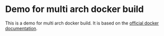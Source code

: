 # Demo for multi arch docker build

This is a demo for multi arch docker build. It is based on the [official docker documentation](https://docs.docker.com/docker-for-mac/multi-arch/).

